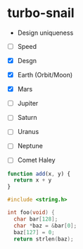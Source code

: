 # turbo-snail
* Design uniqueness  
- [ ] Speed
- [x] Desgn
- [x] Earth (Orbit/Moon)
- [x] Mars
- [ ] Jupiter
- [ ] Saturn
- [ ] Uranus
- [ ] Neptune
- [ ] Comet Haley



```javascript {.line-numbers}
function add(x, y) {
  return x + y
}
```

```c
#include <string.h>

int foo(void) {
  char bar[128];
  char *baz = &bar[0];
  baz[127] = 0;
  return strlen(baz);
```
